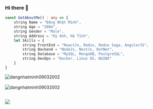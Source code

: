 
### Hi there 👋

```TypeScript
const GetAboutMe() : any => {
    string Name = "Đặng Nhật Minh",
    string Age = "2004",
    string Gender = "Male",
    string Address = "Kỳ Anh, Hà Tĩnh",
    let Skills = {
        string FrontEnd = "ReactJs, Redux, Redux Saga, AngularJS",
        string Backend = "NodeJs, NestJs, DotNet",
        string Database = "MySQL, MongoDB, PostgreSQL",
        string DevOps = "Docker, Linux OS, NGINX"
    }
}
```

<div>
  <img align="center" src="https://github-readme-stats.vercel.app/api?username=dangnhatminh09032002&show_icons=true&theme=dark" alt="dangnhatminh09032002" />
<div/>
<br />
  
<div>
  <img align="center" src="https://github-readme-stats.vercel.app/api/top-langs/?username=dangnhatminh09032002&layout=compact&hide=html&theme=dark" alt="dangnhatminh09032002" />
<div/>
<br />
    
![](https://estruyf-github.azurewebsites.net/api/VisitorHit?user=dangnhatminh09032002&repo=dangnhatminh0902002&countColor=%237B1E7A)
